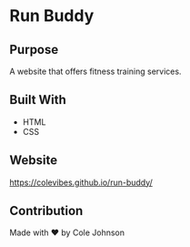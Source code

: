 # Run Buddy

## Purpose
A website that offers fitness training services.

## Built With
* HTML
* CSS

## Website
https://colevibes.github.io/run-buddy/

## Contribution
Made with ❤️ by Cole Johnson
